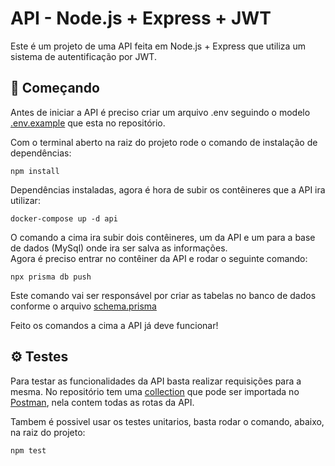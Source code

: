 # API - Node.js + Express + JWT
Este é um projeto de uma API feita em Node.js + Express que utiliza um sistema de autentificação por JWT.

## 🚀 Começando
Antes de iniciar a API é preciso criar um arquivo .env seguindo o modelo [.env.example](https://github.com/Keimich/API/blob/main/.env.example) que esta no repositório.

Com o terminal aberto na raiz do projeto rode o comando de instalação de dependências:
```
npm install
```
Dependências instaladas, agora é hora de subir os contêineres que a API ira utilizar:
```
docker-compose up -d api
```
O comando a cima ira subir dois contêineres, um da API e um para a base de dados (MySql) onde ira ser salva as informações.</br>
Agora é preciso entrar no contêiner da API e rodar o seguinte comando:
```
npx prisma db push
```
Este comando vai ser responsável por criar as tabelas no banco de dados conforme o arquivo [schema.prisma](https://github.com/Keimich/API/blob/main/prisma/schema.prisma)

Feito os comandos a cima a API já deve funcionar!

## ⚙️ Testes
Para testar as funcionalidades da API basta realizar requisições para a mesma. No repositório tem uma [collection](https://github.com/Keimich/API/blob/main/api.postman_collection.json) que pode ser importada no [Postman](https://www.postman.com/), nela contem todas as rotas da API.

Tambem é possivel usar os testes unitarios, basta rodar o comando, abaixo, na raiz do projeto:
```
npm test
```
